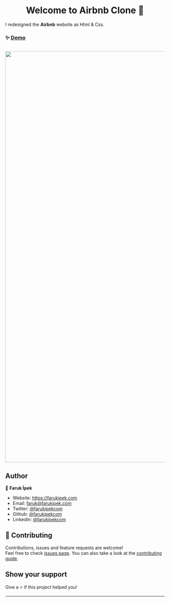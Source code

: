<h1 align="center">Welcome to Airbnb Clone 👋</h1>

I redesigned the **Airbnb** website as Html & Css.

### ✨ [Demo](https://airbnb-clone-farukipekcom.vercel.app/)

  </br>
<a href='https://airbnb-clone-farukipekcom.vercel.app/'>
  <img src='https://user-images.githubusercontent.com/7412645/135257029-e7ba5e7b-0375-44f6-8ffe-c780658d07cc.jpg' width="1295" />
</a>

## Author

👤 **Faruk İpek**

- Website: https://farukipek.com
- Email: faruk@farukipek.com
- Twitter: [@farukipekcom](https://twitter.com/farukipekcom)
- Github: [@farukipekcom](https://github.com/farukipekcom)
- LinkedIn: [@farukipekcom](https://linkedin.com/in/farukipekcom)

## 🤝 Contributing

Contributions, issues and feature requests are welcome!<br />Feel free to check [issues page](https://github.com/farukipekcom/airbnb-clone/issues). You can also take a look at the [contributing guide](https://github.com/farukipekcom/airbnb-clone/issues).

## Show your support

Give a ⭐️ if this project helped you!

---
